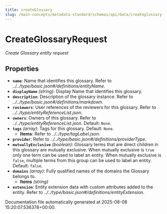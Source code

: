 ```yaml
---
title: createGlossary
slug: /main-concepts/metadata-standard/schemas/api/data/createglossary
---
```


# CreateGlossaryRequest

*Create Glossary entity request*

## Properties

- **`name`**: Name that identifies this glossary. Refer to *../../type/basic.json#/definitions/entityName*.
- **`displayName`** *(string)*: Display Name that identifies this glossary.
- **`description`**: Description of the glossary instance. Refer to *../../type/basic.json#/definitions/markdown*.
- **`reviewers`**: User references of the reviewers for this glossary. Refer to *../../type/entityReferenceList.json*.
- **`owners`**: Owners of this glossary. Refer to *../../type/entityReferenceList.json*. Default: `None`.
- **`tags`** *(array)*: Tags for this glossary. Default: `None`.
  - **Items**: Refer to *../../type/tagLabel.json*.
- **`provider`**: Refer to *../../type/basic.json#/definitions/providerType*.
- **`mutuallyExclusive`** *(boolean)*: Glossary terms that are direct children in this glossary are mutually exclusive. When mutually exclusive is `true` only one term can be used to label an entity. When mutually exclusive is `false`, multiple terms from this group can be used to label an entity. Default: `false`.
- **`domains`** *(array)*: Fully qualified names of the domains the Glossary belongs to.
  - **Items** *(string)*
- **`extension`**: Entity extension data with custom attributes added to the entity. Refer to *../../type/basic.json#/definitions/entityExtension*.


Documentation file automatically generated at 2025-08-08 15:20:07.536378+00:00.

